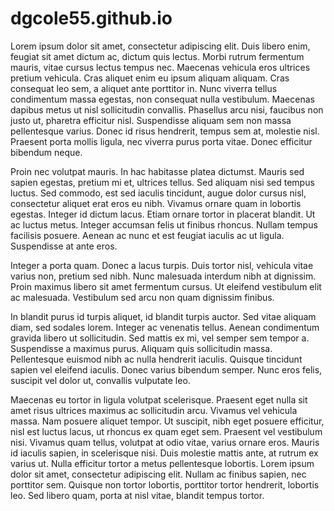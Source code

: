 # dgcole55.github.io

Lorem ipsum dolor sit amet, consectetur adipiscing elit. Duis libero enim, feugiat sit amet dictum ac, dictum quis lectus. Morbi rutrum fermentum mauris, vitae cursus lectus tempus nec. Maecenas vehicula eros ultrices pretium vehicula. Cras aliquet enim eu ipsum aliquam aliquam. Cras consequat leo sem, a aliquet ante porttitor in. Nunc viverra tellus condimentum massa egestas, non consequat nulla vestibulum. Maecenas dapibus metus ut nisl sollicitudin convallis. Phasellus arcu nisi, faucibus non justo ut, pharetra efficitur nisl. Suspendisse aliquam sem non massa pellentesque varius. Donec id risus hendrerit, tempus sem at, molestie nisl. Praesent porta mollis ligula, nec viverra purus porta vitae. Donec efficitur bibendum neque.

Proin nec volutpat mauris. In hac habitasse platea dictumst. Mauris sed sapien egestas, pretium mi et, ultrices tellus. Sed aliquam nisi sed tempus luctus. Sed commodo, est sed iaculis tincidunt, augue dolor cursus nisl, consectetur aliquet erat eros eu nibh. Vivamus ornare quam in lobortis egestas. Integer id dictum lacus. Etiam ornare tortor in placerat blandit. Ut ac luctus metus. Integer accumsan felis ut finibus rhoncus. Nullam tempus facilisis posuere. Aenean ac nunc et est feugiat iaculis ac ut ligula. Suspendisse at ante eros.

Integer a porta quam. Donec a lacus turpis. Duis tortor nisl, vehicula vitae varius non, pretium sed nibh. Nunc malesuada interdum nibh at dignissim. Proin maximus libero sit amet fermentum cursus. Ut eleifend vestibulum elit ac malesuada. Vestibulum sed arcu non quam dignissim finibus.

In blandit purus id turpis aliquet, id blandit turpis auctor. Sed vitae aliquam diam, sed sodales lorem. Integer ac venenatis tellus. Aenean condimentum gravida libero ut sollicitudin. Sed mattis ex mi, vel semper sem tempor a. Suspendisse a maximus purus. Aliquam quis sollicitudin massa. Pellentesque euismod nibh ac nulla hendrerit iaculis. Quisque tincidunt sapien vel eleifend iaculis. Donec varius bibendum semper. Nunc eros felis, suscipit vel dolor ut, convallis vulputate leo.

Maecenas eu tortor in ligula volutpat scelerisque. Praesent eget nulla sit amet risus ultrices maximus ac sollicitudin arcu. Vivamus vel vehicula massa. Nam posuere aliquet tempor. Ut suscipit, nibh eget posuere efficitur, nisl est luctus lacus, ut rhoncus ex quam eget sem. Praesent vel vestibulum nisi. Vivamus quam tellus, volutpat at odio vitae, varius ornare eros. Mauris id iaculis sapien, in scelerisque nisi. Duis molestie mattis ante, at rutrum ex varius ut. Nulla efficitur tortor a metus pellentesque lobortis. Lorem ipsum dolor sit amet, consectetur adipiscing elit. Nullam ac finibus sapien, nec porttitor sem. Quisque non tortor lobortis, porttitor tortor hendrerit, lobortis leo. Sed libero quam, porta at nisl vitae, blandit tempus tortor.

